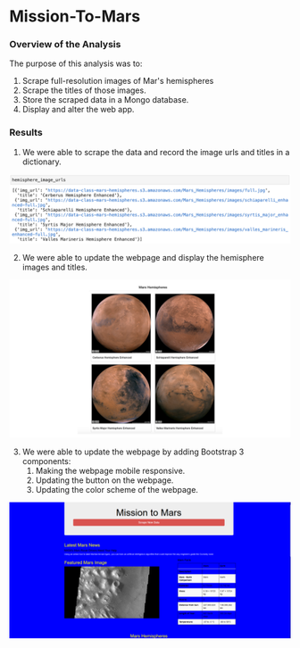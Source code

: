 # Mission-To-Mars

### Overview of the Analysis

The purpose of this analysis was to:

1. Scrape full-resolution images of Mar's hemispheres
2. Scrape the titles of those images.
3. Store the scraped data in a Mongo database.
4. Display and alter the web app.

### Results

1. We were able to scrape the data and record the image urls and titles in a dictionary.

![](Image_1.png)

2. We were able to update the webpage and display the hemisphere images and titles.

![](Image_2.png)

3. We were able to update the webpage by adding Bootstrap 3 components:
    1. Making the webpage mobile responsive.
    2. Updating the button on the webpage.
    3. Updating the color scheme of the webpage.

![](Image_3.png)
